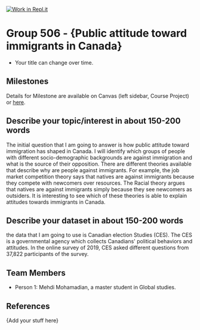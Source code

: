 [![Work in Repl.it](https://classroom.github.com/assets/work-in-replit-14baed9a392b3a25080506f3b7b6d57f295ec2978f6f33ec97e36a161684cbe9.svg)](https://classroom.github.com/online_ide?assignment_repo_id=317503&assignment_repo_type=GroupAssignmentRepo)
# Group 506 - {Public attitude toward immigrants in Canada}

- Your title can change over time.

## Milestones

Details for Milestone are available on Canvas (left sidebar, Course Project) or [here](https://firas.moosvi.com/courses/data301/project/milestone01.html).

## Describe your topic/interest in about 150-200 words

The initial question that I am going to answer is how public attitude toward immigration has shaped in Canada. I will identify which groups of people with different socio-demographic backgrounds are against immigration and what is the source of their opposition. There are different theories available that describe why are people against immigrants. For example, the job market competition theory says that natives are against immigrants because they compete with newcomers over resources. The Racial theory argues that natives are against immigrants simply because they see newcomers as outsiders. It is interesting to see which of these theories is able to explain attitudes towards immigrants in Canada.

## Describe your dataset in about 150-200 words

the data that I am going to use is Canadian election Studies (CES). The CES is a governmental agency which collects Canadians' political behaviors and attitudes. In the online survey of 2019, CES asked different questions from  37,822 participants of the survey. 
## Team Members

- Person 1: Mehdi Mohamadian, a master student in Global studies.


## References

{Add your stuff here}